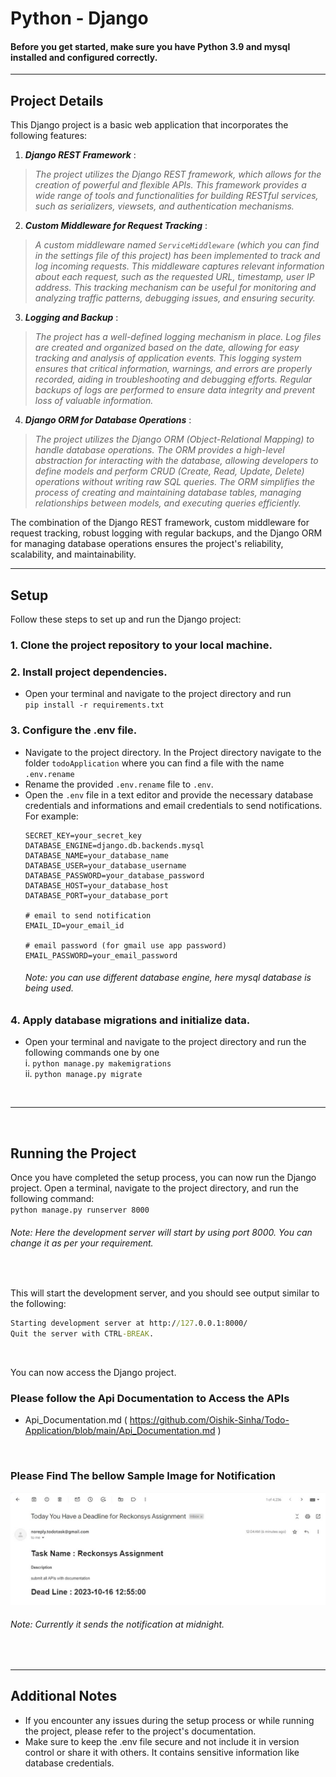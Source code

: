 # Python - Django

#### Before you get started, make sure you have Python 3.9 and mysql installed and configured correctly.

---

## Project Details
This Django project is a basic web application that incorporates the following features:

1. **_Django REST Framework_** : <br/>
 >  _The project utilizes the Django REST framework, which allows for the creation of powerful and flexible APIs. This framework provides a wide range of tools and functionalities for building RESTful services, such as serializers, viewsets, and authentication mechanisms._

2. **_Custom Middleware for Request Tracking_** : <br/>
 >  _A custom middleware named `ServiceMiddleware` (which you can find in the settings file of this project) has been implemented to track and log incoming requests. This middleware captures relevant information about each request, such as the requested URL, timestamp, user IP address. This tracking mechanism can be useful for monitoring and analyzing traffic patterns, debugging issues, and ensuring security._

3. **_Logging and Backup_** : <br/>
 >  _The project has a well-defined logging mechanism in place. Log files are created and organized based on the date, allowing for easy tracking and analysis of application events. This logging system ensures that critical information, warnings, and errors are properly recorded, aiding in troubleshooting and debugging efforts. Regular backups of logs are performed to ensure data integrity and prevent loss of valuable information._

4. **_Django ORM for Database Operations_** : <br/>
 >  _The project utilizes the Django ORM (Object-Relational Mapping) to handle database operations. The ORM provides a high-level abstraction for interacting with the database, allowing developers to define models and perform CRUD (Create, Read, Update, Delete) operations without writing raw SQL queries. The ORM simplifies the process of creating and maintaining database tables, managing relationships between models, and executing queries efficiently._

The combination of the Django REST framework, custom middleware for request tracking, robust logging with regular backups, and the Django ORM for managing database operations ensures the project's reliability, scalability, and maintainability.

---

## Setup
Follow these steps to set up and run the Django project:
### 1. Clone the project repository to your local machine.

### 2. Install project dependencies.
- Open your terminal and navigate to the project directory and run <br/>
  `pip install -r requirements.txt`

### 3. Configure the .env file.
- Navigate to the project directory. In the Project directory navigate to the folder `todoApplication` where you can find a file with the name `.env.rename`
- Rename the provided `.env.rename` file to `.env`.
- Open the `.env` file in a text editor and provide the necessary database credentials and informations and email credentials to send notifications. <br/>
  For example:
  ```env
  SECRET_KEY=your_secret_key
  DATABASE_ENGINE=django.db.backends.mysql  
  DATABASE_NAME=your_database_name
  DATABASE_USER=your_database_username
  DATABASE_PASSWORD=your_database_password
  DATABASE_HOST=your_database_host
  DATABASE_PORT=your_database_port

  # email to send notification
  EMAIL_ID=your_email_id

  # email password (for gmail use app password)
  EMAIL_PASSWORD=your_email_password
  ```
  ###### *Note: you can use different database engine, here mysql database is being used.*
  
### 4. Apply database migrations and initialize data.
- Open your terminal and navigate to the project directory and run the following commands one by one<br/>
  i. `python manage.py makemigrations` <br/>
  ii. `python manage.py migrate` <br/>

<br/>

---
<br/>

## Running the Project
Once you have completed the setup process, you can now run the Django project. Open a terminal, navigate to the project directory, and run the following command: <br/>
`python manage.py runserver 8000`<br/>
###### *Note: Here the development server will start by using port 8000. You can change it as per your requirement.*
<br/>

This will start the development server, and you should see output similar to the following:<br/>
```cmd
Starting development server at http://127.0.0.1:8000/
Quit the server with CTRL-BREAK.
```
<br/>

You can now access the Django project.<br/>

### Please follow the Api Documentation to Access the APIs
- Api_Documentation.md ( https://github.com/Oishik-Sinha/Todo-Application/blob/main/Api_Documentation.md )
<br/>

### Please Find The bellow Sample Image for Notification
![Sample Mail Notification](https://github.com/Oishik-Sinha/Todo-Application/blob/main/sample_mail_notification_example.jpg)

###### *Note: Currently it sends the notification at midnight.*

<br/>

---

## Additional Notes
- If you encounter any issues during the setup process or while running the project, please refer to the project's documentation.
- Make sure to keep the .env file secure and not include it in version control or share it with others. It contains sensitive information like database credentials.
